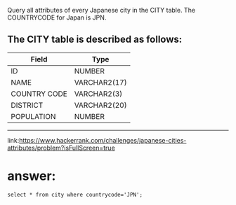 Query all attributes of every Japanese city in the CITY table. The COUNTRYCODE for Japan is JPN.

The CITY table is described as follows: 
----
|  Field | Type |
|---|---|
| ID  | NUMBER |
| NAME | VARCHAR2(17)   |
| COUNTRY CODE  | VARCHAR2(3)  |
| DISTRICT |  VARCHAR2(20) |
| POPULATION | NUMBER |
---
link:https://www.hackerrank.com/challenges/japanese-cities-attributes/problem?isFullScreen=true
<h1>answer:</h1>
<code>select * from city where countrycode='JPN';</code>
